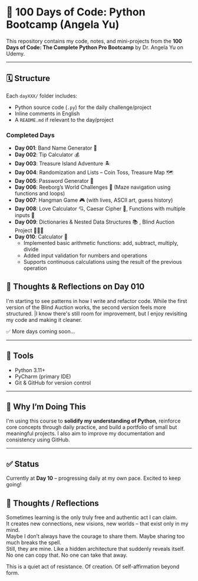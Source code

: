 # 🐍 100 Days of Code: Python Bootcamp (Angela Yu)

This repository contains my code, notes, and mini-projects from the **100 Days of Code: The Complete Python Pro Bootcamp** by Dr. Angela Yu on Udemy.

---

## 🗓️ Structure

Each `dayXXX/` folder includes:

- Python source code (`.py`) for the daily challenge/project  
- Inline comments in English  
- A `README.md` if relevant to the day/project  

### Completed Days

- **Day 001**: Band Name Generator 🎸  
- **Day 002**: Tip Calculator 💰  
- **Day 003**: Treasure Island Adventure 🏝️  
- **Day 004**: Randomization and Lists – Coin Toss, Treasure Map 🗺️  
- **Day 005**: Password Generator 🔐
- **Day 006**: Reeborg’s World Challenges 🤖 (Maze navigation using functions and loops)
- **Day 007**: Hangman Game 🎮 (with lives, ASCII art, guess history)
- **Day 008**: Love Calculator 💘, Caesar Cipher 🔐, Functions with multiple inputs 🧠
- **Day 009**: Dictionaries & Nested Data Structures 📚 , Blind Auction Project 🔨👨‍⚖
- **Day 010**: Calculator 🧮  
  - Implemented basic arithmetic functions: add, subtract, multiply, divide  
  - Added input validation for numbers and operations  
  - Supports continuous calculations using the result of the previous operation

## 💭 Thoughts & Reflections on Day 010

I'm starting to see patterns in how I write and refactor code. While the first version of the Blind Auction works, the second version feels more structured. 
|I know there's still room for improvement, but I enjoy revisiting my code and making it cleaner.


✅ More days coming soon...

---



## 🚀 Tools

- Python 3.11+  
- PyCharm (primary IDE)  
- Git & GitHub for version control  

---

## 📌 Why I’m Doing This

I'm using this course to **solidify my understanding of Python**, reinforce core concepts through daily practice, and build a portfolio of small but meaningful projects. I also aim to improve my documentation and consistency using GitHub.

---

## ✅ Status

Currently at **Day 10** – progressing daily at my own pace.
Excited to keep going!


## 🧠 Thoughts / Reflections

Sometimes learning is the only truly free and authentic act I can claim.  
It creates new connections, new visions, new worlds – that exist only in my mind.  
Maybe I don’t always have the courage to share them. Maybe sharing too much breaks the spell.  
Still, they are mine. Like a hidden architecture that suddenly reveals itself.  
No one can copy that. No one can take that away.

This is a quiet act of resistance. Of creation. Of self-affirmation beyond form.

